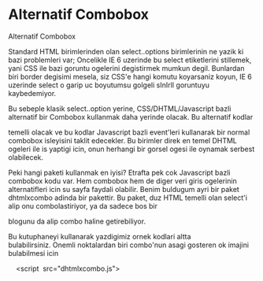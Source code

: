 # Alternatif Combobox


Alternatif Combobox




Standard HTML birimlerinden olan select..options birimlerinin ne yazik ki bazi problemleri var; Oncelikle IE 6 uzerinde bu select etiketlerini stillemek, yani CSS ile bazi goruntu ogelerini degistirmek mumkun degil. Bunlardan biri border degisimi mesela, siz CSS'e hangi komutu
koyarsaniz koyun, IE 6 uzerinde select o garip uc boyutumsu golgeli sInIrlI goruntuyu kaybedemiyor.


Bu sebeple klasik select..option yerine, CSS/DHTML/Javascript bazli alternatif bir Combobox kullanmak daha yerinde olacak. Bu alternatif kodlar <div> temelli olacak ve bu kodlar Javascript bazli event'leri kullanarak bir normal combobox isleyisini taklit edecekler.  Bu birimler direk en temel DHTML ogeleri ile is yaptigi icin, onun herhangi bir gorsel ogesi ile oynamak serbest olabilecek.


Peki hangi paketi kullanmak en iyisi? Etrafta pek cok Javascript bazli combobox kodu var. Hem combobox hem de diger veri giris ogelerinin alternatifleri icin su sayfa faydali olabilir. Benim buldugum ayri bir paket dhtmlxcombo adinda bir pakettir. Bu paket, duz HTML temelli olan select'i alip onu combolastiriyor, ya da sadece bos bir <div> blogunu da alip combo haline getirebiliyor.


Bu kutuphaneyi kullanarak yazdigimiz ornek kodlari altta bulabilirsiniz. Onemli noktalardan biri combo'nun asagi gosteren ok imajini bulabilmesi icin <script> tagi icinde window.dhx_globalImgPath="/imaj/dizin/ismi"; ile ok imajinin yerini vermeniz. test.html icinde bunu gorebilirsiniz.

Dosyalar

dhtmlxcombo.js ve dhtmlxcommon.js ustteki kaynaklardan indirilebilir, ayrica bir blank.gif ve combo_select.gif lazim.

dhtmlxcombo.css

.dhx_combo_img{
    position:absolute;
    top:0px;
    right:0px;
    width:17px;
    height:20px;
}

.dhx_combo_option_img{
    position:relative;
    top:1px;
    margin-left:2px;
    left:0px;
    width:18px; height:18px;
}
.dhx_combo_input{
    color:#333333;
    font-family: Arial;
    font-size: 9pt;
    border:0px;
    padding:2px 2px 2px 2px;
    position:absolute;
    top:0px;
}
.dhx_combo_box{
    position:relative;
    text-align:left;
    border:1px solid #C3BBB6;
    height:20px;
    _height:22px;
    overflow:hidden;
    background-color: white;
}

.dhx_combo_list{
    position:absolute;
    z-index:230;
    overflow-y:auto;
    overflow-x:hidden;
    border:1px solid black;
    height:100px;
    font-family: Arial;
    font-size: 9pt;
    background-color: white;
}


.dhx_combo_list div{
    cursor:default;
    padding:2px 2px 2px 2px;
}
.dhx_selected_option{
    background-color:navy;
    color:white;
}


.dhx_combo_img_rtl{
    position:absolute;
    top:0px;
    left:1px;
    width:17px;
    height:20px;
}
.dhx_combo_option_img_rtl{
    float:right;
    margin-right :0px;
    width:18px; height:18px;
}

.dhx_combo_list_rtl{
    direction: rtl;
    unicode-bidi : bidi-override;
    position:absolute;
    z-index:230;
    overflow-y:auto;
    overflow-x:hidden;
    border:1px solid black;
    height:100px;
    font-family: Arial;
    font-size: 9pt;
    background-color: white;
}
.dhx_combo_list_rtl div{
    direction: rtl;
    unicode-bidi : bidi-override;
}
.dhx_combo_list_rtl div div{
    float :right !important;
    cursor:default;
    padding:2px 2px 2px 2px;
}
.dhx_combo_list_rtl div img{
    float :right !important;
}
.dhx_combo_list_rtl div input{
    float :right !important;
}



test.html




<html>

  <head>

    <meta http-equiv="Content-Type" content="text/html; charset=UTF-8" />

    <script  src="dhtmlxcommon.js"></script>

    <script  src="dhtmlxcombo.js"></script>

    <link rel="STYLESHEET" type="text/css" href="dhtmlxcombo.css">

    <script>

      window.dhx_globalImgPath="/home/burak/";

    </script>

  </head>



  <body>



    <div id="combo_zone2" style="width:200px; height:30px;"></div>

    <script>

      var z=new dhtmlXCombo("combo_zone2","alfa3",200);

      z.addOption([[1,1111],[2,2222],[3,3333],[4,4444],[5,5555]]);

    </script>





  </body>





</html>






